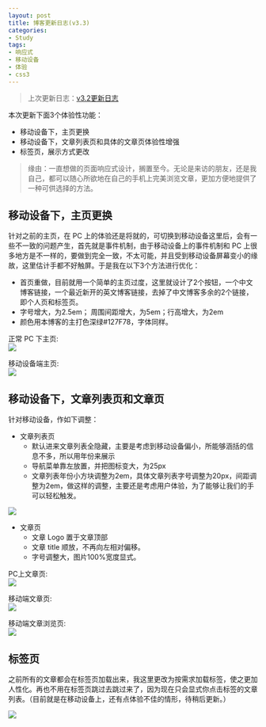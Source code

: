 ```yaml
---
layout: post
title: 博客更新日志(v3.3)
categories:
- Study
tags:
- 响应式
- 移动设备
- 体验
- css3
---
```


> 上次更新日志：[v3.2更新日志](http://luolinjia.com/cn/2014/12/update-cnblog-log/)

本次更新下面3个体验性功能：  

- 移动设备下，主页更换
- 移动设备下，文章列表页和具体的文章页体验性增强
- 标签页，展示方式更改

> 缘由：一直想做的页面响应式设计，搁置至今。无论是来访的朋友，还是我自己，都可以随心所欲地在自己的手机上完美浏览文章，更加方便地提供了一种可供选择的方法。  

## 移动设备下，主页更换  

针对之前的主页，在 PC 上的体验还是将就的，可切换到移动设备这里后，会有一些不一致的问题产生，首先就是事件机制，由于移动设备上的事件机制和 PC 上很多地方是不一样的，要做到完全一致，不太可能，并且受到移动设备屏幕变小的缘故，这里估计手都不好触屏。于是我在以下3个方法进行优化：

- 首页重做，目前就用一个简单的主页过度，这里就设计了2个按钮，一个中文博客链接，一个最近新开的英文博客链接，去掉了中文博客多余的2个链接，即个人页和标签页。
- 字号增大，为2.5em； 周围间距增大，为5em；行高增大，为2em
- 颜色用本博客的主打色深绿#127F78，字体同样。


正常 PC 下主页:  
![](http://y.photo.qq.com/img?s=tn65bPqBo&l=y.jpg)

移动设备端主页:  
![](http://y.photo.qq.com/img?s=9yBuShtty&l=y.jpg)


## 移动设备下，文章列表页和文章页  

针对移动设备，作如下调整：  

- 文章列表页
  - 默认进来文章列表全隐藏，主要是考虑到移动设备偏小，所能够涵括的信息不多，所以用年份来展示
  - 导航菜单靠左放置，并把图标变大，为25px
  - 文章列表年份小方块调整为2em，具体文章列表字号调整为20px，间距调整为2em，做这样的调整，主要还是考虑用户体验，为了能够让我们的手可以轻松触发。
  
![](http://y.photo.qq.com/img?s=R9HZZY1Ym&l=y.jpg)

- 文章页
  - 文章 Logo 置于文章顶部
  - 文章 title 顺放，不再向左相对偏移。
  - 字号调整大，图片100%宽度显式。  

PC上文章页:  
![](http://y.photo.qq.com/img?s=3fOituA3I&l=y.jpg)

移动端文章页:  
![](http://y.photo.qq.com/img?s=iETn8JbJ0&l=y.jpg)

移动端文章浏览页:  
![](http://y.photo.qq.com/img?s=DvIioWy7q&l=y.jpg)


## 标签页  

之前所有的文章都会在标签页加载出来，我这里更改为按需求加载标签，使之更加人性化。再也不用在标签页跳过去跳过来了，因为现在只会显式你点击标签的文章列表。（目前就是在移动设备上，还有点体验不佳的情形，待稍后更新。）  

![](http://y.photo.qq.com/img?s=DyF38rpY3&l=y.jpg)
